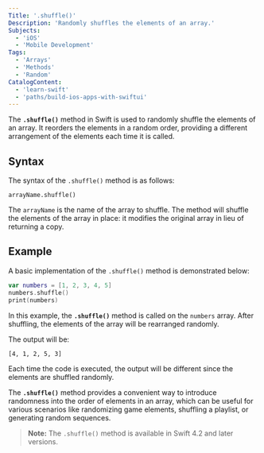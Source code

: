 ```yaml
---
Title: '.shuffle()'
Description: 'Randomly shuffles the elements of an array.'
Subjects:
  - 'iOS'
  - 'Mobile Development'
Tags:
  - 'Arrays'
  - 'Methods'
  - 'Random'
CatalogContent:
  - 'learn-swift'
  - 'paths/build-ios-apps-with-swiftui'
---
```


The **`.shuffle()`** method in Swift is used to randomly shuffle the elements of an array. It reorders the elements in a random order, providing a different arrangement of the elements each time it is called.

## Syntax

The syntax of the `.shuffle()` method is as follows:

```pseudo
arrayName.shuffle()
```

The `arrayName` is the name of the array to shuffle. The method will shuffle the elements of the array in place: it modifies the original array in lieu of returning a copy.

## Example

A basic implementation of the `.shuffle()` method is demonstrated below:

```swift
var numbers = [1, 2, 3, 4, 5]
numbers.shuffle()
print(numbers)

```

In this example, the **`.shuffle()`** method is called on the `numbers` array. After shuffling, the elements of the array will be rearranged randomly.

The output will be:

```shell
[4, 1, 2, 5, 3]
```

Each time the code is executed, the output will be different since the elements are shuffled randomly.

The **`.shuffle()`** method provides a convenient way to introduce randomness into the order of elements in an array, which can be useful for various scenarios like randomizing game elements, shuffling a playlist, or generating random sequences.

> **Note:** The `.shuffle()` method is available in Swift 4.2 and later versions.
